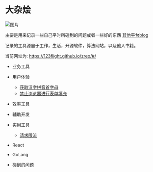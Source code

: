 # 大杂烩

![图片](https://s3.bmp.ovh/imgs/2022/06/16/76796a98ca7af042.png)

主要是用来记录一些自己平时所碰到的问题或者一些好的东西 [其他平台blog](https://blog.nowcoder.net/happy315)

记录的工具源自于工作，生活，开源软件，算法网站，以及他人书籍。

当前网址为: https://123flight.github.io/zreo/#/

* 业务工具

* 用户体验
    * [获取汉字拼音首字母](https://123flight.github.io/zreo/#/UX/first-letter)
    * [禁止浏览器进行表单填充](https://123flight.github.io/zreo/#/UX/disable-auto-fill)

* 效率工具

* 辅助开发

* 实用工具
    * [请求限流](https://123flight.github.io/zreo/#/util/query-limit)

* React

* GoLang

* 碰到的问题
